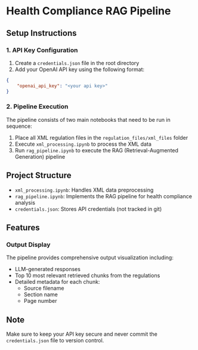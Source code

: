 # Health Compliance RAG Pipeline

## Setup Instructions

### 1. API Key Configuration
1. Create a `credentials.json` file in the root directory
2. Add your OpenAI API key using the following format:
```json
{
    "openai_api_key": "<your api key>"
}
```

### 2. Pipeline Execution
The pipeline consists of two main notebooks that need to be run in sequence:

1. Place all XML regulation files in the `regulation_files/xml_files` folder
2. Execute `xml_processing.ipynb` to process the XML data
3. Run `rag_pipeline.ipynb` to execute the RAG (Retrieval-Augmented Generation) pipeline

## Project Structure
- `xml_processing.ipynb`: Handles XML data preprocessing
- `rag_pipeline.ipynb`: Implements the RAG pipeline for health compliance analysis
- `credentials.json`: Stores API credentials (not tracked in git)

## Features
### Output Display
The pipeline provides comprehensive output visualization including:
- LLM-generated responses
- Top 10 most relevant retrieved chunks from the regulations
- Detailed metadata for each chunk:
  - Source filename
  - Section name
  - Page number

## Note
Make sure to keep your API key secure and never commit the `credentials.json` file to version control.
